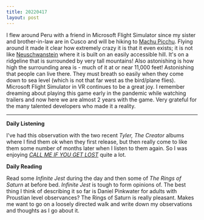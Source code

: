 ```yaml
---
title: 20220417
layout: post
---
```


I flew around Peru with a friend in Microsoft Flight Simulator since my sister and brother-in-law are in Cusco and will be hiking to [Machu Picchu](https://en.wikipedia.org/wiki/Machu_Picchu). Flying around it made it clear how extremely crazy it is that it even exists; it is not like [Neuschwanstein](https://en.wikipedia.org/wiki/Neuschwanstein_Castle) where it is built on an easily accessible hill. It's on a ridgeline that is surrounded by very tall mountains! Also astonishing is how high the surrounding area is - much of it at or near 11,000 feet! Astonishing that people can live there. They must breath so easily when they come down to sea level (which is not that far west as the bird/plane flies). Microsoft Flight Simulator in VR continues to be a great joy. I remember dreaming about playing this game early in the pandemic while watching trailers and now here we are almost 2 years with the game. Very grateful for the many talented developers who made it a reality. 

---

**Daily Listening**

I've had this observation with the two recent *Tyler, The Creator* albums where I find them ok when they first release, but then really come to like them some number of months later when I listen to them again. So I was enjoying *[CALL ME IF YOU GET LOST](https://open.spotify.com/album/45ba6QAtNrdv6Ke4MFOKk9?si=dDaG1UNQQquhjNacIwHwEg)* quite a lot.

**Daily Reading**

Read some *Infinite Jest* during the day and then some of *The Rings of Saturn* at before bed. *Infinite Jest* is tough to form opinions of. The best thing I think of describing it so far is Daniel Pinkwater for adults with Proustian level observances? The Rings of Saturn is really pleasant. Makes me want to go on a loosely directed walk and write down my observations and thoughts as I go about it. 